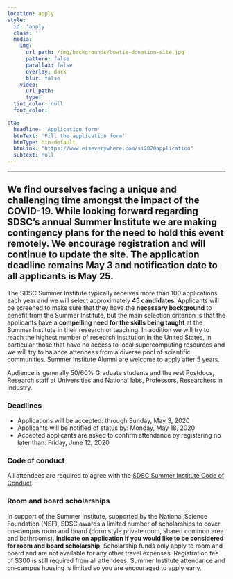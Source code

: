 ```yaml
---
location: apply
style:
  id: 'apply'
  class: ''
  media:
    img:
      url_path: /img/backgrounds/bowtie-donation-site.jpg
      pattern: false
      parallax: false
      overlay: dark
      blur: false
    video:
      url_path:
      type:
  tint_color: null
  font_color:

cta:
  headline: 'Application form'
  btnText: 'Fill the application form'
  btnType: btn-default
  btnLink: "https://www.eiseverywhere.com/si2020application"
  subtext: null
---
```

-------------------------------------------------------------------
**We find ourselves facing a unique and challenging time amongst the impact of the COVID-19.  While looking forward regarding SDSC’s annual Summer Institute we are making contingency plans for the need to hold this event remotely.  We encourage registration and will continue to update the site.  The application deadline remains May 3 and notification date to all applicants is May 25.**
-------------------------------------------------------------------

The SDSC Summer Institute typically receives more than 100 applications each year and we will select approximately **45 candidates**. Applicants will be screened to make sure that they have the **necessary background** to benefit from the Summer Institute, but the main selection criterion is that the applicants have a **compelling need for the skills being taught** at the Summer Institute in their research or teaching. In addition we will try to reach the highest number of research institution in the United States, in particular those that have no access to local supercomputing resources and we will try to balance attendees from a diverse pool of scientific communities.  Summer Institute Alumni are welcome to apply after 5 years.  

Audience is generally 50/60% Graduate students and the rest Postdocs, Research staff at Universities and National labs, Professors, Researchers in Industry.

### Deadlines

* Applications will be accepted: through Sunday, May 3, 2020
* Applicants will be notified of status by: Monday, May 18, 2020
* Accepted applicants are asked to confirm attendance by registering no later than: Friday, June 12, 2020

### Code of conduct

All attendees are required to agree with the [SDSC Summer Institute Code of Conduct](/coc/).

### Room and board scholarships

In support of the Summer Institute, supported by the National Science Foundation (NSF), SDSC awards a limited number of scholarships to cover on-campus room and board (dorm style  private room, shared common area and bathrooms). **Indicate on application if you would like to be considered for room and board scholarship**. Scholarship funds only apply to room and board and are not available for any other travel expenses. Registration fee of $300 is still required from all attendees.
Summer Institute attendance and on-campus housing is limited so you are encouraged to apply early.

